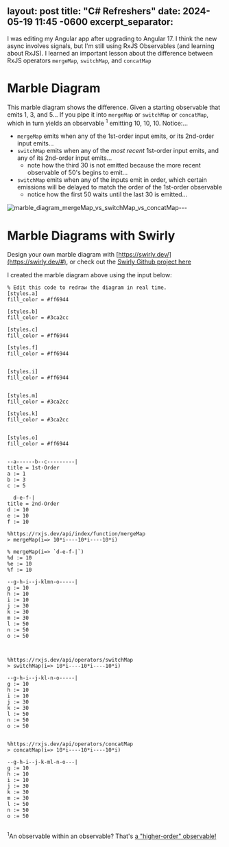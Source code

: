 layout: post
title:  "C# Refreshers"
date:   2024-05-19 11:45 -0600
excerpt_separator: <!--more-->
---
I was editing my Angular app after upgrading to Angular 17. I think the new async involves signals, but I'm still using RxJS Observables (and learning about RxJS). I learned an important lesson about the difference between RxJS operators `mergeMap`, `switchMap`, and `concatMap`
<!--more-->

# Marble Diagram
This marble diagram shows the difference.
Given a starting observable that emits 1, 3, and 5...
If you pipe it into  `mergeMap` or `switchMap` or `concatMap`, which in turn yields an observable <sup>1</sup> emitting 10, 10, 10. Notice:...
 - `mergeMap` emits when any of the 1st-order input emits, or its 2nd-order input emits...
 - `switchMap` emits when any of the *most recent* 1st-order input emits, and any of its 2nd-order input emits...
   - note how the third 30 is not emitted because the more recent observable of 50's begins to emit...
 - `switchMap` emits when any of the inputs emit in order, which certain emissions will be delayed to match the order of the 1st-order observable
   - notice how the first 50 waits until the last 30 is emitted...

![marble_diagram_mergeMap_vs_switchMap_vs_concatMap](https://github.com/theredpea/theredpea.github.io/assets/1369723/97355881-2140-4c53-b558-5a6debddfb98)---

# Marble Diagrams with Swirly
Design your own marble diagram with [https://swirly.dev/](https://swirly.dev/#), or check out the [Swirly Github project here](https://github.com/timdp/swirly)

I created the marble diagram above using the input below:

```% An example application of the concatAll operator.
% Edit this code to redraw the diagram in real time.
[styles.a]
fill_color = #ff6944

[styles.b]
fill_color = #3ca2cc

[styles.c]
fill_color = #ff6944

[styles.f]
fill_color = #ff6944


[styles.i]
fill_color = #ff6944


[styles.m]
fill_color = #3ca2cc

[styles.k]
fill_color = #3ca2cc


[styles.o]
fill_color = #ff6944


--a------b--c---------|
title = 1st-Order
a := 1
b := 3
c := 5

  d-e-f-|
title = 2nd-Order
d := 10
e := 10
f := 10

%https://rxjs.dev/api/index/function/mergeMap
> mergeMap(i=> 10*i----10*i----10*i)

% mergeMap(i=> `d-e-f-|`)
%d := 10
%e := 10
%f := 10

--g-h-i--j-klmn-o-----|
g := 10
h := 10
i := 10
j := 30
k := 30
m := 30
l := 50
n := 50
o := 50



%https://rxjs.dev/api/operators/switchMap
> switchMap(i=> 10*i----10*i----10*i)

--g-h-i--j-kl-n-o-----|
g := 10
h := 10
i := 10
j := 30
k := 30
l := 50
n := 50
o := 50


%https://rxjs.dev/api/operators/concatMap
> concatMap(i=> 10*i----10*i----10*i)

--g-h-i--j-k-ml-n-o---|
g := 10
h := 10
i := 10
j := 30
k := 30
m := 30
l := 50
n := 50
o := 50


```

<sup>1</sup>An observable within an observable? That's [a "higher-order" observable!](https://rxjs.dev/guide/higher-order-observables)
